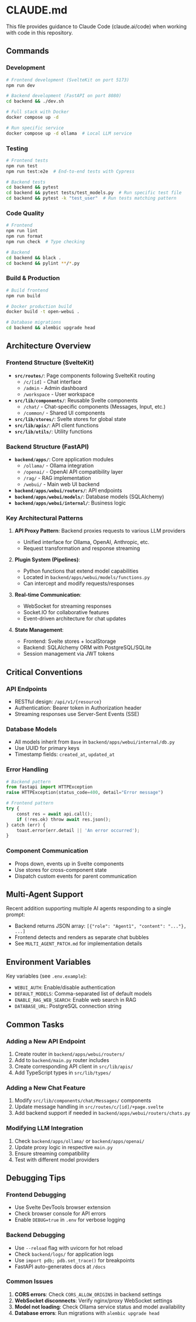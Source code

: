 # CLAUDE.md

This file provides guidance to Claude Code (claude.ai/code) when working with code in this repository.

## Commands

### Development
```bash
# Frontend development (SvelteKit on port 5173)
npm run dev

# Backend development (FastAPI on port 8080)
cd backend && ./dev.sh

# Full stack with Docker
docker compose up -d

# Run specific service
docker compose up -d ollama  # Local LLM service
```

### Testing
```bash
# Frontend tests
npm run test
npm run test:e2e  # End-to-end tests with Cypress

# Backend tests
cd backend && pytest
cd backend && pytest tests/test_models.py  # Run specific test file
cd backend && pytest -k "test_user"  # Run tests matching pattern
```

### Code Quality
```bash
# Frontend
npm run lint
npm run format
npm run check  # Type checking

# Backend
cd backend && black .
cd backend && pylint **/*.py
```

### Build & Production
```bash
# Build frontend
npm run build

# Docker production build
docker build -t open-webui .

# Database migrations
cd backend && alembic upgrade head
```

## Architecture Overview

### Frontend Structure (SvelteKit)
- **`src/routes/`**: Page components following SvelteKit routing
  - `/c/[id]` - Chat interface
  - `/admin` - Admin dashboard
  - `/workspace` - User workspace
- **`src/lib/components/`**: Reusable Svelte components
  - `/chat/` - Chat-specific components (Messages, Input, etc.)
  - `/common/` - Shared UI components
- **`src/lib/stores/`**: Svelte stores for global state
- **`src/lib/apis/`**: API client functions
- **`src/lib/utils/`**: Utility functions

### Backend Structure (FastAPI)
- **`backend/apps/`**: Core application modules
  - `/ollama/` - Ollama integration
  - `/openai/` - OpenAI API compatibility layer
  - `/rag/` - RAG implementation
  - `/webui/` - Main web UI backend
- **`backend/apps/webui/routers/`**: API endpoints
- **`backend/apps/webui/models/`**: Database models (SQLAlchemy)
- **`backend/apps/webui/internal/`**: Business logic

### Key Architectural Patterns

1. **API Proxy Pattern**: Backend proxies requests to various LLM providers
   - Unified interface for Ollama, OpenAI, Anthropic, etc.
   - Request transformation and response streaming

2. **Plugin System (Pipelines)**:
   - Python functions that extend model capabilities
   - Located in `backend/apps/webui/models/functions.py`
   - Can intercept and modify requests/responses

3. **Real-time Communication**:
   - WebSocket for streaming responses
   - Socket.IO for collaborative features
   - Event-driven architecture for chat updates

4. **State Management**:
   - Frontend: Svelte stores + localStorage
   - Backend: SQLAlchemy ORM with PostgreSQL/SQLite
   - Session management via JWT tokens

## Critical Conventions

### API Endpoints
- RESTful design: `/api/v1/{resource}`
- Authentication: Bearer token in Authorization header
- Streaming responses use Server-Sent Events (SSE)

### Database Models
- All models inherit from `Base` in `backend/apps/webui/internal/db.py`
- Use UUID for primary keys
- Timestamp fields: `created_at`, `updated_at`

### Error Handling
```python
# Backend pattern
from fastapi import HTTPException
raise HTTPException(status_code=400, detail="Error message")

# Frontend pattern
try {
    const res = await api.call();
    if (!res.ok) throw await res.json();
} catch (err) {
    toast.error(err.detail || 'An error occurred');
}
```

### Component Communication
- Props down, events up in Svelte components
- Use stores for cross-component state
- Dispatch custom events for parent communication

## Multi-Agent Support
Recent addition supporting multiple AI agents responding to a single prompt:
- Backend returns JSON array: `[{"role": "Agent1", "content": "..."}, ...]`
- Frontend detects and renders as separate chat bubbles
- See `MULTI_AGENT_PATCH.md` for implementation details

## Environment Variables
Key variables (see `.env.example`):
- `WEBUI_AUTH`: Enable/disable authentication
- `DEFAULT_MODELS`: Comma-separated list of default models
- `ENABLE_RAG_WEB_SEARCH`: Enable web search in RAG
- `DATABASE_URL`: PostgreSQL connection string

## Common Tasks

### Adding a New API Endpoint
1. Create router in `backend/apps/webui/routers/`
2. Add to `backend/main.py` router includes
3. Create corresponding API client in `src/lib/apis/`
4. Add TypeScript types in `src/lib/types/`

### Adding a New Chat Feature
1. Modify `src/lib/components/chat/Messages/` components
2. Update message handling in `src/routes/c/[id]/+page.svelte`
3. Add backend support if needed in `backend/apps/webui/routers/chats.py`

### Modifying LLM Integration
1. Check `backend/apps/ollama/` or `backend/apps/openai/`
2. Update proxy logic in respective `main.py`
3. Ensure streaming compatibility
4. Test with different model providers

## Debugging Tips

### Frontend Debugging
- Use Svelte DevTools browser extension
- Check browser console for API errors
- Enable `DEBUG=true` in `.env` for verbose logging

### Backend Debugging
- Use `--reload` flag with uvicorn for hot reload
- Check `backend/logs/` for application logs
- Use `import pdb; pdb.set_trace()` for breakpoints
- FastAPI auto-generates docs at `/docs`

### Common Issues
1. **CORS errors**: Check `CORS_ALLOW_ORIGINS` in backend settings
2. **WebSocket disconnects**: Verify nginx/proxy WebSocket settings
3. **Model not loading**: Check Ollama service status and model availability
4. **Database errors**: Run migrations with `alembic upgrade head`